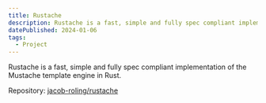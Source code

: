 ```yaml
---
title: Rustache
description: Rustache is a fast, simple and fully spec compliant implementation of the Mustache template engine in Rust.
datePublished: 2024-01-06
tags:
  - Project
---
```


Rustache is a fast, simple and fully spec compliant implementation of the Mustache template engine in Rust.

Repository: [jacob-roling/rustache](https://github.com/jacob-roling/rustache)
